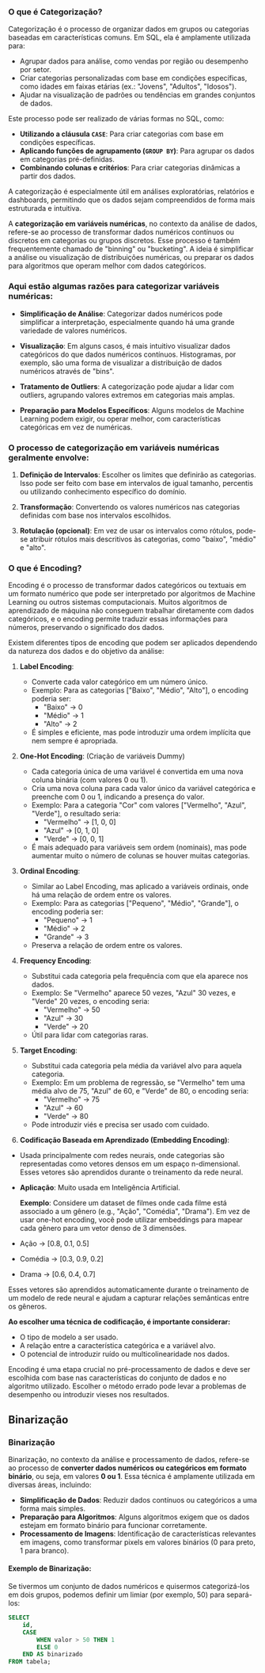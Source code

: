 ### O que é Categorização?

Categorização é o processo de organizar dados em grupos ou categorias baseadas em características comuns. Em SQL, ela é amplamente utilizada para:

- Agrupar dados para análise, como vendas por região ou desempenho por setor.
- Criar categorias personalizadas com base em condições específicas, como idades em faixas etárias (ex.: "Jovens", "Adultos", "Idosos").
- Ajudar na visualização de padrões ou tendências em grandes conjuntos de dados.

Este processo pode ser realizado de várias formas no SQL, como:

- **Utilizando a cláusula `CASE`**: Para criar categorias com base em condições específicas.
- **Aplicando funções de agrupamento (`GROUP BY`)**: Para agrupar os dados em categorias pré-definidas.
- **Combinando colunas e critérios**: Para criar categorias dinâmicas a partir dos dados.

A categorização é especialmente útil em análises exploratórias, relatórios e dashboards, permitindo que os dados sejam compreendidos de forma mais estruturada e intuitiva.

A **categorização em variáveis numéricas**, no contexto da análise de dados, refere-se ao processo de transformar dados numéricos contínuos ou discretos em categorias ou grupos discretos. Esse processo é também frequentemente chamado de "binning" ou "bucketing". A ideia é simplificar a análise ou visualização de distribuições numéricas, ou preparar os dados para algoritmos que operam melhor com dados categóricos.

### Aqui estão algumas razões para categorizar variáveis numéricas:

- **Simplificação de Análise**: Categorizar dados numéricos pode simplificar a interpretação, especialmente quando há uma grande variedade de valores numéricos.

- **Visualização**: Em alguns casos, é mais intuitivo visualizar dados categóricos do que dados numéricos contínuos. Histogramas, por exemplo, são uma forma de visualizar a distribuição de dados numéricos através de "bins".

- **Tratamento de Outliers**: A categorização pode ajudar a lidar com outliers, agrupando valores extremos em categorias mais amplas.

- **Preparação para Modelos Específicos**: Alguns modelos de Machine Learning podem exigir, ou operar melhor, com características categóricas em vez de numéricas.

### O processo de categorização em variáveis numéricas geralmente envolve:

1. **Definição de Intervalos**: Escolher os limites que definirão as categorias. Isso pode ser feito com base em intervalos de igual tamanho, percentis ou utilizando conhecimento específico do domínio.

2. **Transformação**: Convertendo os valores numéricos nas categorias definidas com base nos intervalos escolhidos.

3. **Rotulação (opcional)**: Em vez de usar os intervalos como rótulos, pode-se atribuir rótulos mais descritivos às categorias, como "baixo", "médio" e "alto".


### O que é Encoding?

Encoding é o processo de transformar dados categóricos ou textuais em um formato numérico que pode ser interpretado por algoritmos de Machine Learning ou outros sistemas computacionais. Muitos algoritmos de aprendizado de máquina não conseguem trabalhar diretamente com dados categóricos, e o encoding permite traduzir essas informações para números, preservando o significado dos dados.

Existem diferentes tipos de encoding que podem ser aplicados dependendo da natureza dos dados e do objetivo da análise:

1. **Label Encoding**:
   
   - Converte cada valor categórico em um número único.
   - Exemplo: Para as categorias ["Baixo", "Médio", "Alto"], o encoding poderia ser:
     - "Baixo" → 0
     - "Médio" → 1
     - "Alto" → 2
   - É simples e eficiente, mas pode introduzir uma ordem implícita que nem sempre é apropriada.

3. **One-Hot Encoding**: (Criação de variáveis Dummy)
   
   - Cada categoria única de uma variável é convertida em uma nova coluna binária (com valores 0 ou 1).
   - Cria uma nova coluna para cada valor único da variável categórica e preenche com 0 ou 1, indicando a presença do valor.
   - Exemplo: Para a categoria "Cor" com valores ["Vermelho", "Azul", "Verde"], o resultado seria:
     - "Vermelho" → [1, 0, 0]
     - "Azul" → [0, 1, 0]
     - "Verde" → [0, 0, 1]
   - É mais adequado para variáveis sem ordem (nominais), mas pode aumentar muito o número de colunas se houver muitas categorias.

4. **Ordinal Encoding**:
   
   - Similar ao Label Encoding, mas aplicado a variáveis ordinais, onde há uma relação de ordem entre os valores.
   - Exemplo: Para as categorias ["Pequeno", "Médio", "Grande"], o encoding poderia ser:
     - "Pequeno" → 1
     - "Médio" → 2
     - "Grande" → 3
   - Preserva a relação de ordem entre os valores.

6. **Frequency Encoding**:
   - Substitui cada categoria pela frequência com que ela aparece nos dados.
   - Exemplo: Se "Vermelho" aparece 50 vezes, "Azul" 30 vezes, e "Verde" 20 vezes, o encoding seria:
     - "Vermelho" → 50
     - "Azul" → 30
     - "Verde" → 20
   - Útil para lidar com categorias raras.

7. **Target Encoding**:
   
   - Substitui cada categoria pela média da variável alvo para aquela categoria.
   - Exemplo: Em um problema de regressão, se "Vermelho" tem uma média alvo de 75, "Azul" de 60, e "Verde" de 80, o encoding seria:
     - "Vermelho" → 75
     - "Azul" → 60
     - "Verde" → 80
   - Pode introduzir viés e precisa ser usado com cuidado.

9. **Codificação Baseada em Aprendizado (Embedding Encoding)**:
    
  - Usada principalmente com redes neurais, onde categorias são representadas como vetores densos em um espaço n-dimensional. Esses vetores são aprendidos durante o treinamento da rede neural.
- **Aplicação**: Muito usada em Inteligência Artificial.

  **Exemplo**: 
Considere um dataset de filmes onde cada filme está associado a um gênero (e.g., "Ação", "Comédia", "Drama").
Em vez de usar one-hot encoding, você pode utilizar embeddings para mapear cada gênero para um vetor denso de 3 dimensões.
- Ação → [0.8, 0.1, 0.5]
- Comédia → [0.3, 0.9, 0.2]
- Drama → [0.6, 0.4, 0.7]

Esses vetores são aprendidos automaticamente durante o treinamento de um modelo de rede neural e ajudam a capturar relações semânticas entre os gêneros.

**Ao escolher uma técnica de codificação, é importante considerar:**
- O tipo de modelo a ser usado.
- A relação entre a característica categórica e a variável alvo.
- O potencial de introduzir ruído ou multicolinearidade nos dados.

Encoding é uma etapa crucial no pré-processamento de dados e deve ser escolhida com base nas características do conjunto de dados e no algoritmo utilizado. Escolher o método errado pode levar a problemas de desempenho ou introduzir vieses nos resultados.

## **Binarização**

### **Binarização**
Binarização, no contexto da análise e processamento de dados, refere-se ao processo de **converter dados numéricos ou categóricos em formato binário**, ou seja, em valores **0 ou 1**. Essa técnica é amplamente utilizada em diversas áreas, incluindo:

- **Simplificação de Dados**: Reduzir dados contínuos ou categóricos a uma forma mais simples.
- **Preparação para Algoritmos**: Alguns algoritmos exigem que os dados estejam em formato binário para funcionar corretamente.
- **Processamento de Imagens**: Identificação de características relevantes em imagens, como transformar pixels em valores binários (0 para preto, 1 para branco).

#### Exemplo de Binarização:
Se tivermos um conjunto de dados numéricos e quisermos categorizá-los em dois grupos, podemos definir um limiar (por exemplo, 50) para separá-los:

```sql
SELECT
    id,
    CASE 
        WHEN valor > 50 THEN 1
        ELSE 0
    END AS binarizado
FROM tabela;



